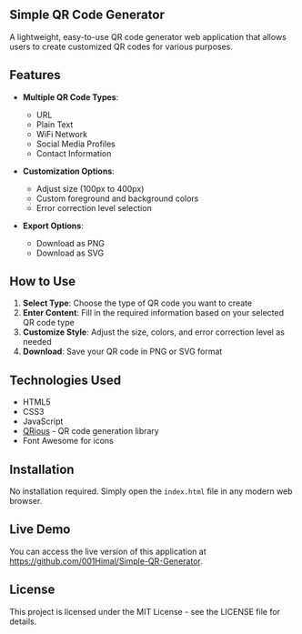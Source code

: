 ## Simple QR Code Generator

A lightweight, easy-to-use QR code generator web application that allows users to create customized QR codes for various purposes.

## Features

- **Multiple QR Code Types**:
  - URL
  - Plain Text
  - WiFi Network
  - Social Media Profiles
  - Contact Information

- **Customization Options**:
  - Adjust size (100px to 400px)
  - Custom foreground and background colors
  - Error correction level selection

- **Export Options**:
  - Download as PNG
  - Download as SVG

## How to Use

1. **Select Type**: Choose the type of QR code you want to create
2. **Enter Content**: Fill in the required information based on your selected QR code type
3. **Customize Style**: Adjust the size, colors, and error correction level as needed
4. **Download**: Save your QR code in PNG or SVG format

## Technologies Used

- HTML5
- CSS3
- JavaScript
- [QRious](https://github.com/neocotic/qrious) - QR code generation library
- Font Awesome for icons

## Installation

No installation required. Simply open the `index.html` file in any modern web browser.

## Live Demo

You can access the live version of this application at https://github.com/001Himal/Simple-QR-Generator.

## License

This project is licensed under the MIT License - see the LICENSE file for details.
